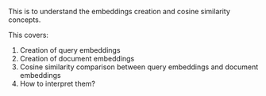 This is to understand the embeddings creation and cosine similarity concepts.

This covers:

1. Creation of query embeddings
2. Creation of document embeddings
3. Cosine similarity comparison between query embeddings and document embeddings
4. How to interpret them?